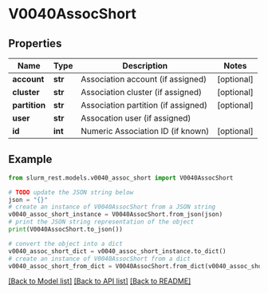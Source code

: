 # V0040AssocShort


## Properties

Name | Type | Description | Notes
------------ | ------------- | ------------- | -------------
**account** | **str** | Association account (if assigned) | [optional] 
**cluster** | **str** | Association cluster (if assigned) | [optional] 
**partition** | **str** | Association partition (if assigned) | [optional] 
**user** | **str** | Assocation user (if assigned) | 
**id** | **int** | Numeric Association ID (if known) | [optional] 

## Example

```python
from slurm_rest.models.v0040_assoc_short import V0040AssocShort

# TODO update the JSON string below
json = "{}"
# create an instance of V0040AssocShort from a JSON string
v0040_assoc_short_instance = V0040AssocShort.from_json(json)
# print the JSON string representation of the object
print(V0040AssocShort.to_json())

# convert the object into a dict
v0040_assoc_short_dict = v0040_assoc_short_instance.to_dict()
# create an instance of V0040AssocShort from a dict
v0040_assoc_short_from_dict = V0040AssocShort.from_dict(v0040_assoc_short_dict)
```
[[Back to Model list]](../README.md#documentation-for-models) [[Back to API list]](../README.md#documentation-for-api-endpoints) [[Back to README]](../README.md)



